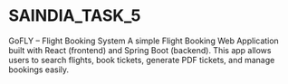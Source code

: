 # SAINDIA_TASK_5
GoFLY – Flight Booking System  A simple Flight Booking Web Application built with React (frontend) and Spring Boot (backend). This app allows users to search flights, book tickets, generate PDF tickets, and manage bookings easily.
